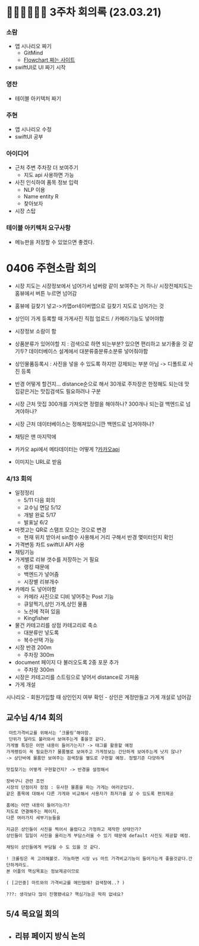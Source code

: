 # 👩🏻‍💻🥷👨‍🌾 3주차 회의록 (23.03.21)

### 소람
- 앱 시나리오 짜기
    - GitMind
    - [Flowchart 짜는 사이트](https://app.diagrams.net/)
- swiftUI로 UI 짜기 시작

### 영찬
- 테이블 아키텍처 짜기

### 주현
- 앱 시나리오 수정
- swiftUI 공부

### 아이디어
- 근처 주변 주차장 더 보여주기
    - 지도 api 사용하면 가능
- 사진 인식하여 품목 정보 입력
    - NLP 이용
    - Name entity R
    - 찾아보자
- 시장 스탑

### 테이블 아키텍처 요구사항
- 메뉴판을 저장할 수 있었으면 좋겠다.

# 0406 주현소람 회의
- 시장 지도는 시장정보에서 넘어가서 넘버랑 같이 보여주는 거 하나/ 시장전체지도는 홈뷰에서 버튼 누르면 넘어감
- 홈뷰에 길찾기 넣고->카맵or네이버맵으로 길찾기 지도로 넘어가는 것
- 상인이 가게 등록할 때 가게사진 직접 업로드 / 카메라기능도 넣어야함
- 시장정보 소람이 함
- 상품분류가 있어야할 지 : 검색으로 하면 되는부분? 있으면 편리하고 보기좋을 것 같기두? 데이터베이스 설계에서 대분류중분류소분류 넣어줘야함
- 상인물품등록시 : 사진을 넣을 수 있도록 하지만 강제되는 부분 아님 -> 디폴트로 사진 등록
- 반경 어떻게 할건지... distance순으로 해서 30개로 주차장은 한정해도 되는데 맛집같은거는 맛집검색도 필요하려나 구분
- 시장 근처 맛집 300개를 가져오면 정렬을 해야하나? 300개나 되는걸 백엔드로 넘겨야하나? 
- 시장 근처 데이터베이스는 정해져있으니깐 백엔드로 넘겨야하나?
- 채팅은 맨 마지막에
- 카카오 api에서 메타데이터는 어떻게 ?[카카오api](https://developers.kakao.com/tool/rest-api/open/get/v2-local-search-keyword.%7Bformat%7D)

- 이미지는 URL로 받음

### 4/13 회의
- 일정정리
    - 5/11 다음 회의
    - 교수님 면담 5/12
    - 개발 완료 5/17 
    - 발표날 6/2
- 마켓고는 QR로 스탬프 모으는 것으로 변경
    - 현재 위치 받아서 sin함수 사용해서 거리 구해서 반경 몇미터인지 확인
- 가격변동 차트 swiftUI API 사용
-  채팅기능
- 가게별로 리뷰 갯수를 저장하는 거 필요
    - 랭킹 때문에
    - 백엔드가 넣어줌
    - 시장별 리뷰개수
- 카메라 도 넣어야함
    - 카메라 사진으로 디비 넣어주는 Post 기능
    - 큐알찍기,상인 가게,상인 물품
    - 노션에 적혀 있음 
    - Kingfisher 
- 물건 카테고리를 상점 카테고리로 축소
    - 대분류만 넣도록
    - 복수선택 가능   
- 시장 반경 200m 
    - 주차장 300m   
- document 페이지 다 불러오도록 2중 포문 추가
    - 주차장 300m  
- 시장은 카테고리를 스트링으로 넣어서 distance로 가져옴
- 가게 개설

시나리오
    - 회원가입할 때 상인인지 여부 확인
    - 상인은 계정만들고 가게 개설로 넘어감   

## 교수님 4/14 회의
```
 마트가격비교를 위해서는 ‘크롤링’해야함. 
 단위가 달라도 불러와서 보여주는게 좋을것 같다.
가게별 특징은 어떤 내용이 들어가는지? -> 태그를 활용할 예정
가게랭킹이 꼭 필요한가? 물품별로 보여주고 가게정보는 간단하게 보여주는게 낫지 않나?
-> 상단바에 물품만 보여주는 검색창을 별도로 구현할 예정. 정렬기준 다양하게

맛집찾기는 어떻게 구현할건지? -> 반경을 설정해서 

장바구니 관련 조언
시장의 단점이자 장점 : 유사한 물품을 파는 가게는 여러곳있다.
같은 품목에 대해서 다른 가게와 비교해서 사용자가 최저가를 살 수 있도록 편의제공

홈에는 어떤 내용이 들어가는가?
지도로 연결해주는 페이지,
다른 여러가지 세부기능들을 

지금은 상인들이 사진을 찍어서 올렸다고 가정하고 제작한 상태인가?
상인들이 일일이 사진을 올리는게 부담스러울 수 있기 때문에 default 사진도 제공할 예정.

채팅이 상인들에게 부담될 수 도 있을 것 같다.

! 크롤링은 꼭 고려해볼것. 가능하면 시장 vs 마트 가격비교기능이 들어가는게 좋을것같다.간단하게라도. 
본 어플의 핵심목표는 정보제공이므로 

( [고민중] 마트와의 가격비교를 메인탭에? 검색창에..? )

???: 생각보다 많이 진행됐네요? 핵심기능은 딱히 없네요?
```
## 5/4 목요일 회의
- 리뷰 페이지 방식 논의
    -  





